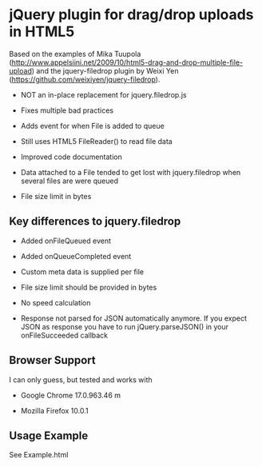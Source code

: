 jQuery plugin for drag/drop uploads in HTML5
==============================
Based on the examples of Mika Tuupola (http://www.appelsiini.net/2009/10/html5-drag-and-drop-multiple-file-upload) and the jquery-filedrop plugin by Weixi Yen (https://github.com/weixiyen/jquery-filedrop).

- NOT an in-place replacement for jquery.filedrop.js

- Fixes multiple bad practices

- Adds event for when File is added to queue

- Still uses HTML5 FileReader() to read file data

- Improved code documentation

- Data attached to a File tended to get lost with jquery.filedrop when several files are were queued

- File size limit in bytes


Key differences to jquery.filedrop
---------------
- Added onFileQueued event

- Added onQueueCompleted event

- Custom meta data is supplied per file

- File size limit should be provided in bytes

- No speed calculation

- Response not parsed for JSON automatically anymore. If you expect JSON as response you have to run jQuery.parseJSON() in your onFileSucceeded callback


Browser Support
---------------
I can only guess, but tested and works with

- Google Chrome 17.0.963.46 m

- Mozilla Firefox 10.0.1


Usage Example
---------------
See Example.html